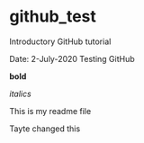 # github_test
Introductory GitHub tutorial

Date: 2-July-2020
Testing GitHub

**bold** 

*italics*

This is my readme file



Tayte changed this
